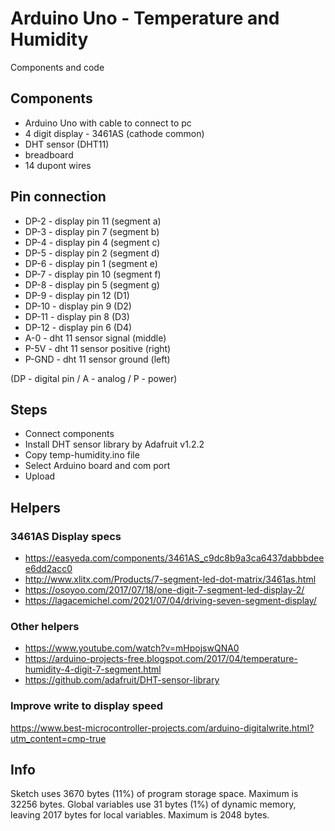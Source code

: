 # Arduino Uno - Temperature and Humidity
Components and code

## Components
- Arduino Uno with cable to connect to pc
- 4 digit display - 3461AS (cathode common)
- DHT sensor (DHT11)
- breadboard
- 14 dupont wires

## Pin connection
- DP-2 - display pin 11 (segment a)
- DP-3 - display pin 7 (segment b)
- DP-4 - display pin 4 (segment c)
- DP-5 - display pin 2 (segment d)
- DP-6 - display pin 1 (segment e)
- DP-7 - display pin 10 (segment f)
- DP-8 - display pin 5 (segment g)
- DP-9 - display pin 12 (D1)
- DP-10 - display pin 9 (D2)
- DP-11 - display pin 8 (D3)
- DP-12 - display pin 6 (D4)
- A-0 - dht 11 sensor signal (middle)
- P-5V - dht 11 sensor positive (right)
- P-GND - dht 11 sensor ground (left)

(DP - digital pin / A - analog / P - power)

## Steps
- Connect components
- Install DHT sensor library by Adafruit v1.2.2
- Copy temp-humidity.ino file
- Select Arduino board and com port
- Upload


## Helpers

### 3461AS Display specs
- https://easyeda.com/components/3461AS_c9dc8b9a3ca6437dabbbdeee6dd2acc0
- http://www.xlitx.com/Products/7-segment-led-dot-matrix/3461as.html
- https://osoyoo.com/2017/07/18/one-digit-7-segment-led-display-2/
- https://lagacemichel.com/2021/07/04/driving-seven-segment-display/
### Other helpers
- https://www.youtube.com/watch?v=mHpojswQNA0
- https://arduino-projects-free.blogspot.com/2017/04/temperature-humidity-4-digit-7-segment.html
- https://github.com/adafruit/DHT-sensor-library

### Improve write to display speed
https://www.best-microcontroller-projects.com/arduino-digitalwrite.html?utm_content=cmp-true

## Info
Sketch uses 3670 bytes (11%) of program storage space. Maximum is 32256 bytes.
Global variables use 31 bytes (1%) of dynamic memory, leaving 2017 bytes for local variables. Maximum is 2048 bytes.
